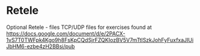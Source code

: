 # Retele
Optional Retele - files
TCP/UDP files for exercises found at https://docs.google.com/document/d/e/2PACX-1vS7T0TWFpk4Kgo9h8FsKpCQdSjrFZQKIozBV5V7mTtISzkJohFyFuxfxaJIUiJbHM6-ezbe4zH2BBsi/pub  
